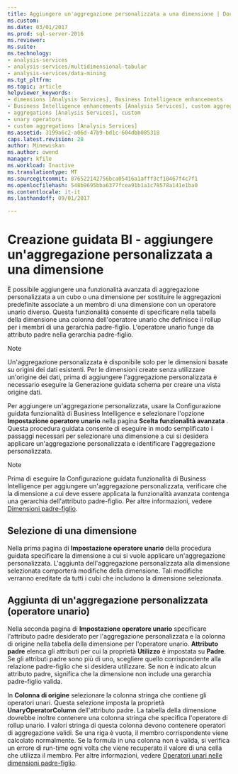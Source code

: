 ```yaml
---
title: Aggiungere un'aggregazione personalizzata a una dimensione | Documenti Microsoft
ms.custom: 
ms.date: 03/01/2017
ms.prod: sql-server-2016
ms.reviewer: 
ms.suite: 
ms.technology:
- analysis-services
- analysis-services/multidimensional-tabular
- analysis-services/data-mining
ms.tgt_pltfrm: 
ms.topic: article
helpviewer_keywords:
- dimensions [Analysis Services], Business Intelligence enhancements
- Business Intelligence enhancements [Analysis Services], custom aggregations
- aggregations [Analysis Services], custom
- unary operators
- custom aggregations [Analysis Services]
ms.assetid: 3199a6c2-a06d-47b9-bd1c-604dbb085318
caps.latest.revision: 28
author: Minewiskan
ms.author: owend
manager: kfile
ms.workload: Inactive
ms.translationtype: MT
ms.sourcegitcommit: 876522142756bca05416a1afff3cf10467f4c7f1
ms.openlocfilehash: 548b9695bba6377fcea91b1a1c78578a141e1ba0
ms.contentlocale: it-it
ms.lasthandoff: 09/01/2017

---
```

# <a name="bi-wizard---add-a-custom-aggregation-to-a-dimension"></a>Creazione guidata BI - aggiungere un'aggregazione personalizzata a una dimensione
  È possibile aggiungere una funzionalità avanzata di aggregazione personalizzata a un cubo o una dimensione per sostituire le aggregazioni predefinite associate a un membro di una dimensione con un operatore unario diverso. Questa funzionalità consente di specificare nella tabella della dimensione una colonna dell'operatore unario che definisce il rollup per i membri di una gerarchia padre-figlio. L'operatore unario funge da attributo padre nella gerarchia padre-figlio.  
  
> [!NOTE]  
>  Un'aggregazione personalizzata è disponibile solo per le dimensioni basate su origini dei dati esistenti. Per le dimensioni create senza utilizzare un'origine dei dati, prima di aggiungere l'aggregazione personalizzata è necessario eseguire la Generazione guidata schema per creare una vista origine dati.  
  
 Per aggiungere un'aggregazione personalizzata, usare la Configurazione guidata funzionalità di Business Intelligence e selezionare l'opzione **Impostazione operatore unario** nella pagina **Scelta funzionalità avanzata** . Questa procedura guidata consente di eseguire in modo semplificato i passaggi necessari per selezionare una dimensione a cui si desidera applicare un'aggregazione personalizzata e identificare l'aggregazione personalizzata.  
  
> [!NOTE]  
>  Prima di eseguire la Configurazione guidata funzionalità di Business Intelligence per aggiungere un'aggregazione personalizzata, verificare che la dimensione a cui deve essere applicata la funzionalità avanzata contenga una gerarchia dell'attributo padre-figlio. Per altre informazioni, vedere [Dimensioni padre-figlio](../../analysis-services/multidimensional-models/parent-child-dimension.md).  
  
## <a name="selecting-a-dimension"></a>Selezione di una dimensione  
 Nella prima pagina di **Impostazione operatore unario** della procedura guidata specificare la dimensione a cui si vuole applicare un'aggregazione personalizzata. L'aggiunta dell'aggregazione personalizzata alla dimensione selezionata comporterà modifiche della dimensione. Tali modifiche verranno ereditate da tutti i cubi che includono la dimensione selezionata.  
  
## <a name="adding-custom-aggregation-unary-operator"></a>Aggiunta di un'aggregazione personalizzata (operatore unario)  
 Nella seconda pagina di **Impostazione operatore unario** specificare l'attributo padre desiderato per l'aggregazione personalizzata e la colonna di origine nella tabella della dimensione per l'operatore unario. **Attributo padre** elenca gli attributi per cui la proprietà **Utilizzo** è impostata su **Padre**. Se gli attributi padre sono più di uno, scegliere quello corrispondente alla relazione padre-figlio che si desidera utilizzare. Se non è indicato alcun attributo padre, significa che la dimensione non include una gerarchia padre-figlio valida.  
  
 In **Colonna di origine** selezionare la colonna stringa che contiene gli operatori unari. Questa selezione imposta la proprietà **UnaryOperatorColumn** dell'attributo padre. La tabella della dimensione dovrebbe inoltre contenere una colonna stringa che specifica l'operatore di rollup unario. I valori stringa di questa colonna devono contenere operatori di aggregazione validi. Se una riga è vuota, il membro corrispondente viene calcolato normalmente. Se la formula in una colonna non è valida, si verifica un errore di run-time ogni volta che viene recuperato il valore di una cella che utilizza il membro. Per altre informazioni, vedere [Operatori unari nelle dimensioni padre-figlio](../../analysis-services/multidimensional-models/parent-child-dimension-attributes-unary-operators.md).  
  
  

